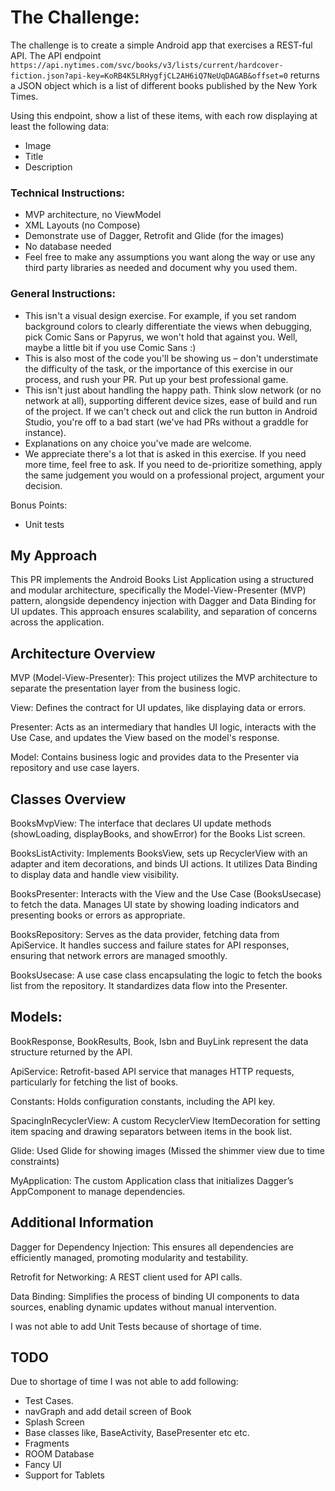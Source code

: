 # The Challenge:

The challenge is to create a simple Android app that exercises a REST-ful API. The API endpoint `https://api.nytimes.com/svc/books/v3/lists/current/hardcover-fiction.json?api-key=KoRB4K5LRHygfjCL2AH6iQ7NeUqDAGAB&offset=0` returns a JSON object which is a list of different books published by the New York Times. 

Using this endpoint, show a list of these items, with each row displaying at least the following data:

- Image
- Title
- Description 

### Technical Instructions:
- MVP architecture, no ViewModel
- XML Layouts (no Compose)
- Demonstrate use of Dagger, Retrofit and Glide (for the images)
- No database needed
- Feel free to make any assumptions you want along the way or use any third party libraries as needed and document why you used them.

### General Instructions:
- This isn't a visual design exercise. For example, if you set random background colors to clearly differentiate the views when debugging, pick Comic Sans or Papyrus, we won't hold that against you. Well, maybe a little bit if you use Comic Sans :)
- This is also most of the code you'll be showing us – don't understimate the difficulty of the task, or the importance of this exercise in our process, and rush your PR. Put up your best professional game.
- This isn't just about handling the happy path. Think slow network (or no network at all), supporting different device sizes, ease of build and run of the project. If we can't check out and click the run button in Android Studio, you're off to a bad start (we've had PRs without a graddle for instance).
- Explanations on any choice you've made are welcome.
- We appreciate there's a lot that is asked in this exercise. If you need more time, feel free to ask. If you need to de-prioritize something, apply the same judgement you would on a professional project, argument your decision. 

Bonus Points:
  - Unit tests

## My Approach

This PR implements the Android Books List Application using a structured and modular architecture, specifically the Model-View-Presenter (MVP) pattern, alongside dependency injection with Dagger and Data Binding for UI updates. This approach ensures scalability, and separation of concerns across the application.

## Architecture Overview

MVP (Model-View-Presenter): This project utilizes the MVP architecture to separate the presentation layer from the business logic.

View: Defines the contract for UI updates, like displaying data or errors.

Presenter: Acts as an intermediary that handles UI logic, interacts with the Use Case, and updates the View based on the model's response.

Model: Contains business logic and provides data to the Presenter via repository and use case layers.

## Classes Overview

BooksMvpView: The interface that declares UI update methods (showLoading, displayBooks, and showError) for the Books List screen.

BooksListActivity: Implements BooksView, sets up RecyclerView with an adapter and item decorations, and binds UI actions. It utilizes Data Binding to display data and handle view visibility.

BooksPresenter: Interacts with the View and the Use Case (BooksUsecase) to fetch the data. Manages UI state by showing loading indicators and presenting books or errors as appropriate.

BooksRepository: Serves as the data provider, fetching data from ApiService. It handles success and failure states for API responses, ensuring that network errors are managed smoothly.

BooksUsecase: A use case class encapsulating the logic to fetch the books list from the repository. It standardizes data flow into the Presenter.

## Models:

BookResponse, BookResults, Book, Isbn and BuyLink represent the data structure returned by the API.

ApiService: Retrofit-based API service that manages HTTP requests, particularly for fetching the list of books.

Constants: Holds configuration constants, including the API key.

SpacingInRecyclerView: A custom RecyclerView ItemDecoration for setting item spacing and drawing separators between items in the book list.

Glide: Used Glide for showing images (Missed the shimmer view due to time constraints)

MyApplication: The custom Application class that initializes Dagger’s AppComponent to manage dependencies.

## Additional Information

Dagger for Dependency Injection: This ensures all dependencies are efficiently managed, promoting modularity and testability.

Retrofit for Networking: A REST client used for API calls.

Data Binding: Simplifies the process of binding UI components to data sources, enabling dynamic updates without manual intervention.

I was not able to add Unit Tests because of shortage of time.

## TODO

Due to shortage of time I was not able to add following:

- Test Cases.
- navGraph and add detail screen of Book
- Splash Screen
- Base classes like, BaseActivity, BasePresenter etc etc. 
- Fragments
- ROOM Database
- Fancy UI
- Support for Tablets
